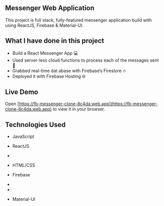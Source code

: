## Messenger Web Application 

This project is full stack, fully-featured messenger application build with using ReactJS, Firebase & Material-UI.

            
## What I have done in this project

- Build a React Messenger App 💻
- Used server-less cloud functions to process each of the messages sent 🚀
- Grabbed real-time dat abase with Firebase’s Firestore 🔥
- Deployed it with Firebase Hosting 🌐

## Live Demo
                                                                        


Open [https://fb-messenger-clone-8c4da.web.app](https://fb-messenger-clone-8c4da.web.app) to view it in your
browser.    
    
## Technologies Used 
        
        
                                                                                    
- JavaScript
- ReactJS               




-   
- HTML/CSS
- Firebase
- 
- 


- Material-UI


